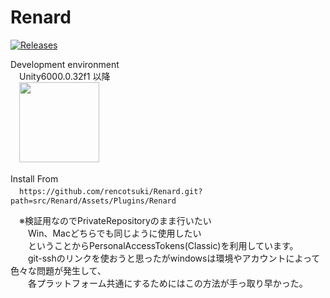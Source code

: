 Renard
===
[![Releases](https://img.shields.io/github/release/rencotsuki/Renard.svg)](https://github.com/rencotsuki/Renard/releases)

Development environment  
　Unity6000.0.32f1 以降  
　<img src="https://cdn.sanity.io/images/fuvbjjlp/production/f139fd06314dc205cb4bd4c8150aa42f052ed62c-2304x1296.png" width="128">  

Install From  
　`https://github.com/rencotsuki/Renard.git?path=src/Renard/Assets/Plugins/Renard`  

　※検証用なのでPrivateRepositoryのまま行いたい  
　　Win、Macどちらでも同じように使用したい  
　　ということからPersonalAccessTokens(Classic)を利用しています。  
　　git-sshのリンクを使おうと思ったがwindowsは環境やアカウントによって色々な問題が発生して、  
　　各プラットフォーム共通にするためにはこの方法が手っ取り早かった。  
